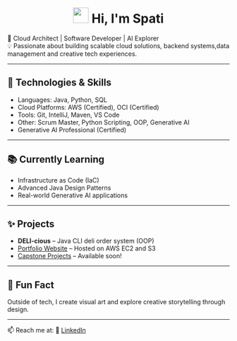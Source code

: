 <h1 align="center">
  <img src="https://media.giphy.com/media/hvRJCLFzcasrR4ia7z/giphy.gif" width="35px"> Hi, I'm Spati 
</h1>



🎯 Cloud Architect | Software Developer | AI Explorer  
💡 Passionate about building scalable cloud solutions, backend systems,data management and creative tech experiences.

---

## 🔧 Technologies & Skills
- Languages: Java, Python, SQL
- Cloud Platforms: AWS (Certified), OCI (Certified)
- Tools: Git, IntelliJ, Maven, VS Code
- Other: Scrum Master, Python Scripting, OOP, Generative AI
- Generative AI Professional (Certified)

---

## 📚 Currently Learning
- Infrastructure as Code (IaC)
- Advanced Java Design Patterns
- Real-world Generative AI applications

---

## ✨ Projects
- **DELI-cious** – Java CLI deli order system (OOP)
- [Portfolio Website](#) – Hosted on AWS EC2 and S3
- [Capstone Projects](#) – Available soon!

---

## 🧠 Fun Fact
Outside of tech, I create visual art and explore creative storytelling through design.

---

📫 Reach me at: 
🔗 [LinkedIn](https://www.linkedin.com/in/siphathisile-dube/)
